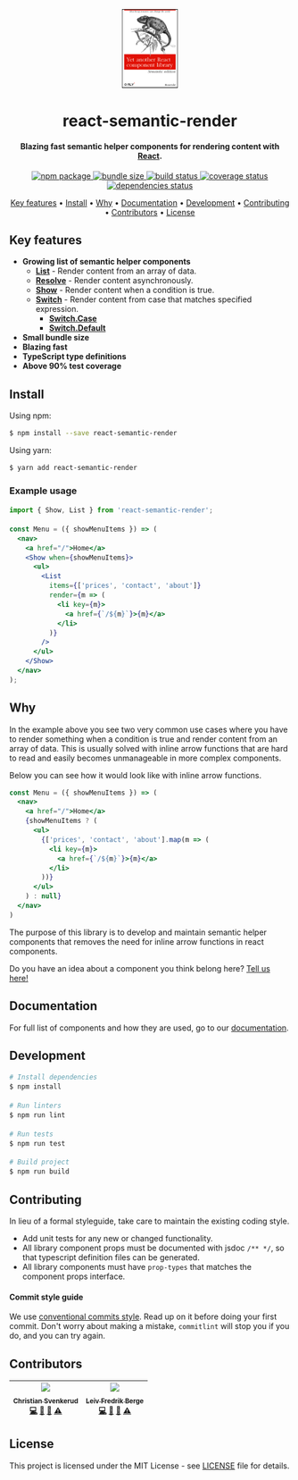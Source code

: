 <div align="center">

  <img src='./media/logo.png' width="20%" alt='logo' />

  <h1>react-semantic-render</h1>

  <h4>Blazing fast semantic helper components for rendering content with <a href="https://reactjs.org/" target="_blank">React</a>.</h4>

  <p>
    <a href="https://www.npmjs.com/package/react-semantic-render">
      <img src="https://img.shields.io/npm/v/react-semantic-render.svg" alt="npm package" />
    </a>
    <a href="https://bundlephobia.com/result?p=react-semantic-render">
      <img src="https://img.shields.io/bundlephobia/min/react-semantic-render.svg" alt="bundle size" />
    </a>
    <a href="https://travis-ci.com/csvenke/react-semantic-render">
      <img src="https://travis-ci.com/csvenke/react-semantic-render.svg?branch=master" alt="build status" />
    </a>
    <a href='https://coveralls.io/github/csvenke/react-semantic-render?branch=master'>
      <img src='https://coveralls.io/repos/github/csvenke/react-semantic-render/badge.svg?branch=master' alt='coverage status' />
    </a>
    <a href="https://david-dm.org/csvenke/react-semantic-render">
      <img src="https://david-dm.org/csvenke/react-semantic-render.svg" alt="dependencies status" />
    </a>
  </p>

  <p>
    <a href="#key-features">Key features</a> •
    <a href="#install">Install</a> •
    <a href="#why">Why</a> •
    <a href="#documentation">Documentation</a> •
    <a href="#development">Development</a> •
    <a href="#contributing">Contributing</a> •
    <a href="#contributors">Contributors</a> •
    <a href="#license">License</a>
  </p>

</div>

## Key features
* __Growing list of semantic helper components__ 
  * __[List](https://csvenke.github.io/react-semantics/#/List)__ - Render content from an array of data.
  * __[Resolve](https://csvenke.github.io/react-semantics/#/Resolve)__ - Render content asynchronously.
  * __[Show](https://csvenke.github.io/react-semantics/#/Show)__ - Render content when a condition is true.
  * __[Switch](https://csvenke.github.io/react-semantics/#/Switch)__ - Render content from case that matches specified expression.
    * __[Switch.Case](https://csvenke.github.io/react-semantics/#/SwitchCase)__
    * __[Switch.Default](https://csvenke.github.io/react-semantics/#/SwitchDefault)__
* __Small bundle size__
* __Blazing fast__
* __TypeScript type definitions__
* __Above 90% test coverage__

## Install

Using npm:

```bash
$ npm install --save react-semantic-render
```

Using yarn:

```bash
$ yarn add react-semantic-render
```

### Example usage

```jsx
import { Show, List } from 'react-semantic-render';

const Menu = ({ showMenuItems }) => (
  <nav>
    <a href="/">Home</a>
    <Show when={showMenuItems}>
      <ul>
        <List
          items={['prices', 'contact', 'about']}
          render={m => (
            <li key={m}>
              <a href={`/${m}`}>{m}</a>
            </li>
          )}
        />
      </ul>
    </Show>
  </nav>
);
```

## Why

In the example above you see two very common use cases where you have to render something when a condition is true and render content from an array of data.
This is usually solved with inline arrow functions that are hard to read and easily becomes unmanageable in more complex components.

Below you can see how it would look like with inline arrow functions.

```jsx
const Menu = ({ showMenuItems }) => (
  <nav>
    <a href="/">Home</a>
    {showMenuItems ? (
      <ul>
        {['prices', 'contact', 'about'].map(m => (
          <li key={m}>
            <a href={`/${m}`}>{m}</a>
          </li>
        ))}
      </ul>
    ) : null}
  </nav>
)
```


The purpose of this library is to develop and maintain semantic helper components that removes the need for inline arrow functions in react components.

Do you have an idea about a component you think belong here? [Tell us here!](https://github.com/csvenke/react-semantics/issues/new)

## Documentation

For full list of components and how they are used, go to our [documentation](https://csvenke.github.io/react-semantics/).

## Development

```bash
# Install dependencies
$ npm install

# Run linters
$ npm run lint

# Run tests
$ npm run test

# Build project
$ npm run build
```

## Contributing

In lieu of a formal styleguide, take care to maintain the existing coding style. 

* Add unit tests for any new or changed functionality.
* All library component props must be documented with jsdoc `/** */`, so that typescript definition files can be generated.
* All library components must have `prop-types` that matches the component props interface.

#### Commit style guide
We use [conventional commits style](https://conventionalcommits.org/).
Read up on it before doing your first commit.
Don't worry about making a mistake, `commitlint` will stop you if you do, and you can try again.

## Contributors

<!-- ALL-CONTRIBUTORS-LIST:START - Do not remove or modify this section -->
<!-- prettier-ignore -->
| [<img src="https://avatars3.githubusercontent.com/u/9643219?v=4" width="100px;"/><br /><sub><b>Christian Svenkerud</b></sub>](https://github.com/csvenke)<br />[💻](https://github.com/csvenke/react-semantics/commits?author=csvenke "Code") [📖](https://github.com/csvenke/react-semantics/commits?author=csvenke "Documentation") [🤔](#ideas-csvenke "Ideas, Planning, & Feedback") [⚠️](https://github.com/csvenke/react-semantics/commits?author=csvenke "Tests") | [<img src="https://avatars2.githubusercontent.com/u/41568251?v=4" width="100px;"/><br /><sub><b>Leiv Fredrik Berge</b></sub>](https://github.com/bergelf)<br />[💻](https://github.com/csvenke/react-semantics/commits?author=bergelf "Code") [📖](https://github.com/csvenke/react-semantics/commits?author=bergelf "Documentation") [🤔](#ideas-bergelf "Ideas, Planning, & Feedback") [⚠️](https://github.com/csvenke/react-semantics/commits?author=bergelf "Tests") |
| :---: | :---: |
<!-- ALL-CONTRIBUTORS-LIST:END -->

## License

This project is licensed under the MIT License - see [LICENSE](https://github.com/csvenke/react-semantics/blob/master/LICENSE) file for details.
